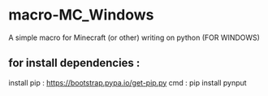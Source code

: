 # macro-MC_Windows
A simple macro for Minecraft (or other) writing on python (FOR WINDOWS)

for install dependencies :
--------------------------
install pip : https://bootstrap.pypa.io/get-pip.py
cmd : pip install pynput
